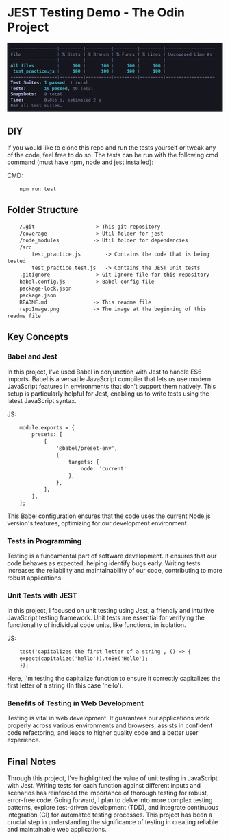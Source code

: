 # JEST Testing Demo - The Odin Project

![Repo Image](/repoImage.png)

## DIY

If you would like to clone this repo and run the tests yourself or tweak any of the code, feel free to do so. The tests can be run with the following cmd command (must have npm, node and jest installed):

CMD:

```
    npm run test
```

## Folder Structure

```
    /.git                   -> This git repository
    /coverage               -> Util folder for jest
    /node_modules           -> Util folder for dependencies
    /src
        test_practice.js        -> Contains the code that is being tested
        test_practice.test.js   -> Contains the JEST unit tests
    .gitignore              -> Git Ignore file for this repository
    babel.config.js         -> Babel config file
    package-lock.json
    package.json
    README.md               -> This readme file
    repoImage.png           -> The image at the beginning of this readme file
```

## Key Concepts

### Babel and Jest

In this project, I've used Babel in conjunction with Jest to handle ES6 imports. Babel is a versatile JavaScript compiler that lets us use modern JavaScript features in environments that don’t support them natively. This setup is particularly helpful for Jest, enabling us to write tests using the latest JavaScript syntax.

JS:

```
    module.exports = {
        presets: [
            [
                '@babel/preset-env',
                {
                    targets: {
                        node: 'current'
                    },
                },
            ],
        ],
    };
```

This Babel configuration ensures that the code uses the current Node.js version's features, optimizing for our development environment.

### Tests in Programming

Testing is a fundamental part of software development. It ensures that our code behaves as expected, helping identify bugs early. Writing tests increases the reliability and maintainability of our code, contributing to more robust applications.

### Unit Tests with JEST

In this project, I focused on unit testing using Jest, a friendly and intuitive JavaScript testing framework. Unit tests are essential for verifying the functionality of individual code units, like functions, in isolation.

JS:

```
    test('capitalizes the first letter of a string', () => {
    expect(capitalize('hello')).toBe('Hello');
    });
```

Here, I'm testing the capitalize function to ensure it correctly capitalizes the first letter of a string (In this case 'hello').

### Benefits of Testing in Web Development

Testing is vital in web development. It guarantees our applications work properly across various environments and browsers, assists in confident code refactoring, and leads to higher quality code and a better user experience.

## Final Notes

Through this project, I've highlighted the value of unit testing in JavaScript with Jest. Writing tests for each function against different inputs and scenarios has reinforced the importance of thorough testing for robust, error-free code. Going forward, I plan to delve into more complex testing patterns, explore test-driven development (TDD), and integrate continuous integration (CI) for automated testing processes. This project has been a crucial step in understanding the significance of testing in creating reliable and maintainable web applications.
